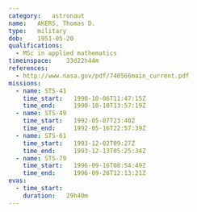 ```yaml
---
category:	astronaut
name:	AKERS, Thomas D.
type:	military
dob:	1951-05-20
qualifications:
  - MSc in applied mathematics
timeinspace:	33d22h44m
references:
  - http://www.nasa.gov/pdf/740566main_current.pdf
missions:
  - name: STS-41
    time_start:   1990-10-06T11:47:15Z
    time_end:     1990-10-10T13:57:19Z
  - name: STS-49
    time_start:   1992-05-07T23:40Z
    time_end:     1992-05-16T22:57:39Z
  - name: STS-61
    time_start:   1993-12-02T09:27Z
    time_end:     1993-12-13T05:25:34Z
  - name: STS-79
    time_start:   1996-09-16T08:54:49Z
    time_end:     1996-09-26T12:13:21Z
evas:
  - time_start: 
    duration:   29h40m
---
```

